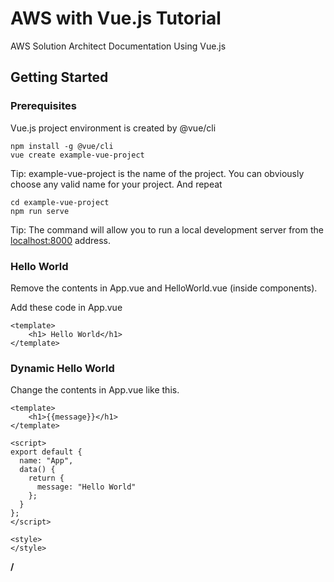 # AWS with Vue.js Tutorial

AWS Solution Architect Documentation Using Vue.js

## Getting Started

### Prerequisites

Vue.js project environment is created by @vue/cli

```
npm install -g @vue/cli
vue create example-vue-project
```
Tip: example-vue-project is the name of the project. You can obviously choose any valid name for your project.
And repeat

```
cd example-vue-project
npm run serve
```
Tip: The command will allow you to run a local development server from the [localhost:8000](http://localhost:8080) address.

### Hello World

Remove the contents in App.vue and HelloWorld.vue (inside components).

Add these code in App.vue
```
<template>
    <h1> Hello World</h1>
</template>
```
### Dynamic Hello World

Change the contents in App.vue like this.

```
<template>
    <h1>{{message}}</h1>
</template>

<script>
export default {
  name: "App",
  data() {
    return {
      message: "Hello World"
    };
  }
};
</script>

<style>
</style>

```
**/<template/>** contain html codes, **/<script/>** contains javascript codes and **/<style/>** css codes.

    
